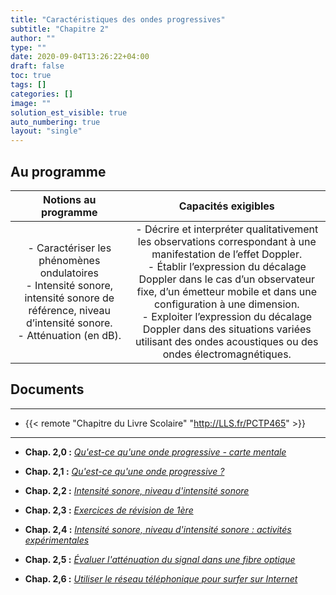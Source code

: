 ```yaml
---
title: "Caractéristiques des ondes progressives"
subtitle: "Chapitre 2"
author: ""
type: ""
date: 2020-09-04T13:26:22+04:00
draft: false
toc: true
tags: []
categories: []
image: ""
solution_est_visible: true
auto_numbering: true
layout: "single"
---
```


## Au programme

| Notions au programme | Capacités exigibles |
|:-:|:-:|
| - Caractériser les phénomènes ondulatoires <br />- Intensité sonore, intensité sonore de référence, niveau d’intensité sonore.  <br />- Atténuation (en dB). | - Décrire et interpréter qualitativement les observations correspondant à une manifestation de l’effet Doppler.  <br />- Établir l’expression du décalage Doppler dans le cas d’un observateur fixe, d’un émetteur mobile et dans une configuration à une dimension. <br />- Exploiter l’expression du décalage Doppler dans des situations variées utilisant des ondes acoustiques ou des ondes électromagnétiques. |

## Documents

----
- {{< remote "Chapitre du Livre Scolaire" "http://LLS.fr/PCTP465" >}}
----

- **Chap. 2,0 :** [*Qu'est-ce qu'une onde progressive - carte mentale*](/terminales-pc/chap-1/ondes_progressives_carte_mentale.svg)

- **Chap. 2,1 :** [*Qu'est-ce qu'une onde progressive ?*](1-rappels-ondes-progressives)

- **Chap. 2,2 :** [*Intensité sonore, niveau d'intensité sonore*](2-intensite-sonore)

- **Chap. 2,3 :** [*Exercices de révision de 1ère*](3-exercices-revisions)

- **Chap. 2,4 :** [*Intensité sonore, niveau d'intensité sonore : activités expérimentales*](6-activite-experimentale)

- **Chap. 2,5 :** [*Évaluer l'atténuation du signal dans une fibre optique*](4-attenuation-fibre-optique)

- **Chap. 2,6 :** [*Utiliser le réseau téléphonique pour surfer sur Internet*](5-reseau-telephonique)



